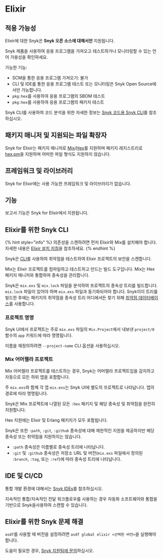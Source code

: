# Elixir

## 적용 가능성

Elixir에 대한 Snyk은 **Snyk 오픈 소스에 대해서만** 지원됩니다.

Snyk 제품을 사용하여 응용 프로그램을 가져오고 테스트하거나 모니터링할 수 있는 언어 가용성을 확인하세요.

가능한 기능:

* SCM을 통한 응용 프로그램 가져오기: 불가
* CLI 및 IDE를 통한 응용 프로그램 테스트 또는 모니터링은 Snyk Open Source에서만 가능합니다.
* `pkg:hex`를 사용하여 응용 프로그램의 SBOM 테스트
* `pkg:hex`를 사용하여 응용 프로그램의 패키지 테스트

Snyk CLI를 사용하여 코드 분석을 위한 자세한 정보는 [Snyk 코드용 Snyk CLI](../snyk-cli/scan-and-maintain-projects-using-the-cli/snyk-cli-for-snyk-code/)를 참조하십시오.

## 패키지 매니저 및 지원되는 파일 확장자

Snyk for Elixir는 패키지 매니저로 [Mix](https://hexdocs.pm/mix/Mix.html)/[Hex](https://hex.pm/)를 지원하며 패키지 레지스트리로 [hex.pm](https://hex.pm/)을 지원하며 어떠한 파일 형식도 지원하지 않습니다.

## 프레임워크 및 라이브러리

Snyk for Elixir에는 사용 가능한 프레임워크 및 라이브러리가 없습니다.

## 기능

보고서 기능은 Snyk for Elixir에서 지원됩니다.

## Elixir를 위한 Snyk CLI

{% hint style="info" %}
의존성을 스캔하려면 먼저 Elixir와 Mix를 설치해야 합니다. 자세한 내용은 [Elixir 설치 지침](https://elixir-lang.org/install.html)을 참조하세요.
{% endhint %}

Snyk은 [CLI](../snyk-cli/)를 사용하여 취약점을 테스트하여 Elixir 프로젝트의 보안을 스캔합니다.

Mix는 Elixir 프로젝트를 컴파일하고 테스트하고 만드는 빌드 도구입니다. Mix는 Hex 패키지 매니저와 통합하여 종속성을 관리합니다.

Snyk은 `mix.exs` 및 `mix.lock` 파일을 분석하여 프로젝트의 종속성 트리를 빌드합니다. `mix.lock` 파일이 있어야 하며 `mix.exs` 파일과 동기화되어야 합니다. Snyk이이 트리를 빌드한 후에는 패키지의 취약점을 종속성 트리 어디에서든 찾기 위해 [취약점 데이터베이스](https://snyk.io/vuln)를 사용합니다.

### **프로젝트 명명**

Snyk UI에서 프로젝트는 주로 `mix.exs` 파일의 `Mix.Project`에서 내보낸 `project/0` 함수의 `app` 키워드에 따라 명명됩니다.

이름을 재정의하려면 `--project-name` CLI 옵션을 사용하십시오.

### **Mix 어머렐라 프로젝트**

Mix 어머렐라 프로젝트를 테스트하는 경우, Snyk는 어머렐라 프로젝트임을 감지하고 자동으로 모든 하위 앱을 포함합니다.

주 `mix.exs`와 함께 각 앱 `mix.exs`는 Snyk UI에 별도의 프로젝트로 나타납니다. 앱의 경로에 따라 명명됩니다.

Snyk은 Mix 프로젝트에 나열된 모든 `:hex` 패키지 및 해당 종속성 및 취약점을 완전히 지원합니다.

Hex 지원에는 Elixir 및 Erlang 패키지가 모두 포함됩니다.

Snyk은 또한 `:path`, `:git`, `:github` 종속성에 대해 제한적인 지원을 제공하지만 해당 종속성 또는 취약점을 지원하지는 않습니다.

* `:path` 종속성은 이름별로 종속성 트리에 나타납니다.
* `:git` 및 `:github` 종속성은 저장소 URL 및 버전(`mix.exs` 파일에서 정의된 `:branch`, `:tag`, 또는 `:ref`)에 따라 종속성 트리에 나타납니다.

## IDE 및 CI/CD

통합 개발 환경에 대해서는 [Snyk IDEs](../scm-ide-and-ci-cd-integrations/snyk-ide-plugins-and-extensions/)를 참조하십시오.

지속적인 통합/지속적인 전달 워크플로우를 사용하는 경우 자동화 소프트웨어와 통합을 기반으로 Snyk을사용하여 스캔할 수 있습니다.

## Elixir를 위한 Snyk 문제 해결

`asdf`를 사용할 때 버전을 설정하려면 `asdf global elixir <선택한 버전>`을 실행해야 합니다.

도움이 필요한 경우, [Snyk 지원팀에 문의](https://support.snyk.io)하십시오.
